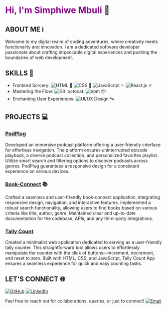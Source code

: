# <span style="color:#880088">Hi, I'm Simphiwe Mbuli</span> 👋


## ABOUT ME ℹ️
Welcome to my digital realm of coding adventures, where creativity meets functionality and innovation. I am a dedicated software developer passionate about crafting impeccable digital experiences and pushing the boundaries of web development.



## SKILLS 💪
- Frontend Sorcery: 
  ![HTML](https://img.shields.io/badge/-HTML-orange) :diamond_shape_with_a_dot_inside:
  ![CSS](https://img.shields.io/badge/-CSS-blue) :art:
  ![JavaScript](https://img.shields.io/badge/-JavaScript-yellow) :sparkles:
  ![React.js](https://img.shields.io/badge/-React.js-61DAFB) :atom_symbol:
- Mastering the Flow: 
  ![Git](https://img.shields.io/badge/-Git-black) :octocat:
  ![npm](https://img.shields.io/badge/-npm-red) :package:
- Enchanting User Experiences: 
  ![UI/UX Design](https://img.shields.io/badge/-UI%2FUX%20Design-lightgrey) :artificial_satellite:

  

## PROJECTS 💻

### [PodPlug](https://github.com/Simphiwe06/SIMMBU262_FTOW2306_GroupA_SimphiweMbuli_FINAL_PROJECT.git) 
Developed an immersive podcast platform offering a user-friendly interface for effortless navigation. The platform ensures uninterrupted episode playback, a diverse podcast collection, and personalized favorites playlist. Utilize smart search and filtering options to discover podcasts across genres. PodPlug guarantees a responsive design for a consistent experience on various devices.

### [Book-Connect](https://github.com/Simphiwe06/SIMMBU262_FTOW2306_GroupA_SimphiweMbuli_DWA8.git) 📚
Crafted a seamless and user-friendly book-connect application, integrating responsive design, navigation, and interactive features. Implemented a robust search functionality, allowing users to find books based on various criteria like title, author, genre. Maintained clear and up-to-date documentation for the codebase, APIs, and any third-party integrations.

### [Tally Count](https://github.com/Simphiwe06/SIMMBU262_FTOW2306_GroupA_SimphiweMbuli_DWA10.git) 
Created a minimalist web application dedicated to serving as a user-friendly tally counter. This straightforward tool allows users to effortlessly manipulate the counter with the click of buttons—increment, decrement, and reset to zero. Built with HTML, CSS, and JavaScript, Tally Count App ensures a seamless experience for quick and easy counting tasks.



## LET'S CONNECT 🌐
[![GitHub](https://img.shields.io/badge/-GitHub-black?style=flat&logo=github)](https://github.com/Simphiwe06) [![LinkedIn](https://img.shields.io/badge/-LinkedIn-blue?style=flat&logo=linkedin)](https://www.linkedin.com/in/simphiwe-mbuli-5004aa246)


Feel free to reach out for collaborations, queries, or just to connect! 
  [![Email](https://img.shields.io/badge/-Email-red)](mailto:simphiwembuli06@gmail.com)

